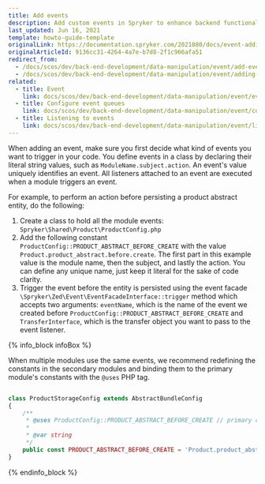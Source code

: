 ```yaml
---
title: Add events
description: Add custom events in Spryker to enhance backend functionality. Follow this guide to integrate and manage events efficiently in your development workflow.
last_updated: Jun 16, 2021
template: howto-guide-template
originalLink: https://documentation.spryker.com/2021080/docs/event-adding
originalArticleId: 9136cc31-4264-4a7e-b7d8-2f1c966afa51
redirect_from:
  - /docs/scos/dev/back-end-development/data-manipulation/event/add-events.html
  - /docs/scos/dev/back-end-development/data-manipulation/event/adding-events.html
related:
  - title: Event
    link: docs/scos/dev/back-end-development/data-manipulation/event/event.html
  - title: Configure event queues
    link: docs/scos/dev/back-end-development/data-manipulation/event/configure-event-queues.html
  - title: Listening to events
    link: docs/scos/dev/back-end-development/data-manipulation/event/listening-to-events.html
---
```


When adding an event, make sure you first decide what kind of events you want to trigger in your code. You define events in a class by declaring their literal string values, such as `ModuleName.subject.action`. An event's value uniquely identifies an event. All listeners attached to an event are executed when a module triggers an event.

For example, to perform an action before persisting a product abstract entity, do the following:

1. Create a class to hold all the module events: `Spryker\Shared\Product\ProductConfig.php`
2. Add the following constant `ProductConfig::PRODUCT_ABSTRACT_BEFORE_CREATE` with the value `Product.product_abstract.before.create`. The first part in this example value is the module name, then the subject, and lastly the action. You can define any unique name, just keep it literal for the sake of code clarity.
3. Trigger the event before the entity is persisted using the event facade `\Spryker\Zed\Event\EventFacadeInterface::trigger` method which accepts two arguments: `eventName`, which is the name of the event we created before `ProductConfig::PRODUCT_ABSTRACT_BEFORE_CREATE` and `TransferInterface`, which is the transfer object you want to pass to the event listener.

{% info_block infoBox %}

When multiple modules use the same events, we recommend redefining the constants in the secondary modules and binding them to the primary module's constants with the `@uses` PHP tag.

```php

class ProductStorageConfig extends AbstractBundleConfig
{
    /**
     * @uses ProductConfig::PRODUCT_ABSTRACT_BEFORE_CREATE // primary constant
     *
     * @var string
     */
    public const PRODUCT_ABSTRACT_BEFORE_CREATE = 'Product.product_abstract.before.create'; // secondary constant
}
```

{% endinfo_block %}
